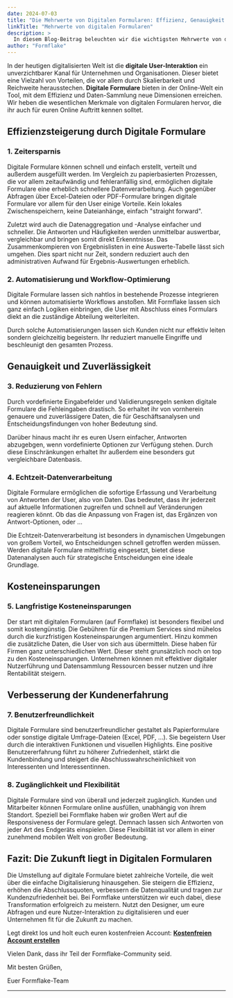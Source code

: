 ```yaml
---
date: 2024-07-03
title: "Die Mehrwerte von Digitalen Formularen: Effizienz, Genauigkeit und Nachhaltigkeit"
linkTitle: "Mehrwerte von digitalen Formularen"
description: >
  In diesem Blog-Beitrag beleuchten wir die wichtigsten Mehrwerte von digitalen Formularen und wie sie eure Arbeitsprozesse schon kurzfristig optimieren und mittelfristig revolutionieren können.
author: "Formflake"
---
```


In der heutigen digitalisierten Welt ist die **digitale User-Interaktion** ein unverzichtbarer Kanal für Unternehmen und Organisationen. Dieser bietet eine Vielzahl von Vorteilen, die vor allem durch Skalierbarkeit und Reichweite herausstechen. **Digitale Formulare** bieten in der Online-Welt ein Tool, mit dem Effizienz und Daten-Sammlung neue Dimensionen erreichen. Wir heben die wesentlichen Merkmale von digitalen Formularen hervor, die ihr auch für euren Online Auftritt kennen solltet.

## Effizienzsteigerung durch Digitale Formulare

### 1. Zeitersparnis

Digitale Formulare können schnell und einfach erstellt, verteilt und außerdem ausgefüllt werden. Im Vergleich zu papierbasierten Prozessen, die vor allem zeitaufwändig und fehleranfällig sind, ermöglichen digitale Formulare eine erheblich schnellere Datenverarbeitung. Auch gegenüber Abfragen über Excel-Dateien oder PDF-Formulare bringen digitale Formulare vor allem für den User einige Vorteile. Kein lokales Zwischenspeichern, keine Dateianhänge, einfach "straight forward".

Zuletzt wird auch die Datenaggregation und -Analyse einfacher und schneller. Die Antworten und Häufigkeiten werden unmittelbar auswertbar, vergleichbar und bringen somit direkt Erkenntnisse. Das Zusammenkompieren von Ergebnislisten in eine Auswerte-Tabelle lässt sich umgehen. Dies spart nicht nur Zeit, sondern reduziert auch den administrativen Aufwand für Ergebnis-Auswertungen erheblich.

### 2. Automatisierung und Workflow-Optimierung

Digitale Formulare lassen sich nahtlos in bestehende Prozesse integrieren und können automatisierte Workflows anstoßen. Mit Formflake lassen sich ganz einfach Logiken einbringen, die User mit Abschluss eines Formulars diekt an die zuständige Abteilung weiterleiten.

Durch solche Automatisierungen lassen sich Kunden nicht nur effektiv leiten sondern gleichzeitig begeistern. Ihr reduziert manuelle Eingriffe und beschleunigt den gesamten Prozess.

## Genauigkeit und Zuverlässigkeit

### 3. Reduzierung von Fehlern

Durch vordefinierte Eingabefelder und Validierungsregeln senken digitale Formulare die Fehleingaben drastisch. So erhaltet ihr von vornherein genauere und zuverlässigere Daten, die für Geschäftsanalysen und Entscheidungsfindungen von hoher Bedeutung sind.

Darüber hinaus macht ihr es euren Usern einfacher, Antworten abzugebgen, wenn vordefinierte Optionen zur Verfügung stehen. Durch diese Einschränkungen erhaltet Ihr außerdem eine besonders gut vergleichbare Datenbasis.

### 4. Echtzeit-Datenverarbeitung

Digitale Formulare ermöglichen die sofortige Erfassung und Verarbeitung von Antworten der User, also von Daten. Das bedeutet, dass ihr jederzeit auf aktuelle Informationen zugreifen und schnell auf Veränderungen reagieren könnt. Ob das die Anpassung von Fragen ist, das Ergänzen von Antwort-Optionen, oder ...

Die Echtzeit-Datenverarbeitung ist besonders in dynamischen Umgebungen von großem Vorteil, wo Entscheidungen schnell getroffen werden müssen. Werden digitale Formulare mittelfristig eingesetzt, bietet diese Datenanalysen auch für strategische Entscheidungen eine ideale Grundlage.

## Kosteneinsparungen

### 5. Langfristige Kosteneinsparungen
Der start mit digitalen Formularen (auf Formflake) ist besonders flexibel und somit kostengünstig. Die Gebühren für die Premium Services sind mühelos durch die kurzfristigen Kosteneinsparungen argumentiert. Hinzu kommen die zusätzliche Daten, die User von sich aus übermitteln. Diese haben für Firmen ganz unterschiedlichen Wert. Dieser steht grunsätzlich noch on top zu den Kosteneinsparungen. Unternehmen können mit effektiver digitaler Nutzerführung und Datensammlung Ressourcen besser nutzen und ihre Rentabilität steigern.

## Verbesserung der Kundenerfahrung

### 7. Benutzerfreundlichkeit

Digitale Formulare sind benutzerfreundlicher gestaltet als Papierformulare oder sonstige digitale Umfrage-Dateien (Excel, PDF, ...). Sie begeistern User durch die interaktiven Funktionen und visuellen Highlights. Eine positive Benutzererfahrung führt zu höherer Zufriedenheit, stärkt die Kundenbindung und steigert die Abschlusswahrscheinlichkeit von Interessenten und Interessentinnen.

### 8. Zugänglichkeit und Flexibilität

Digitale Formulare sind von überall und jederzeit zugänglich. Kunden und Mitarbeiter können Formulare online ausfüllen, unabhängig von ihrem Standort. Speziell bei Formflake haben wir großen Wert auf die Responsiveness der Formulare gelegt. Demnach lassen sich Antworten von jeder Art des Endgeräts einspielen. Diese Flexibilität ist vor allem in einer zunehmend mobilen Welt von großer Bedeutung.

## Fazit: Die Zukunft liegt in Digitalen Formularen

Die Umstellung auf digitale Formulare bietet zahlreiche Vorteile, die weit über die einfache Digitalisierung hinausgehen. Sie steigern die Effizienz, erhöhen die Abschlussquoten, verbessern die Datenqualität und tragen zur Kundenzufriedenheit bei. Bei Formflake unterstützen wir euch dabei, diese Transformation erfolgreich zu meistern. Nutzt den Designer, um eure Abfragen und eure Nutzer-Interaktion zu digitalisieren und euer Unternehmen fit für die Zukunft zu machen.

Legt direkt los und holt euch euren kostenfreien Account: **[Kostenfreien Account erstellen](https://formflake.com/signup)** 

Vielen Dank, dass ihr Teil der Formflake-Community seid.

Mit besten Grüßen,

Euer Formflake-Team

---
